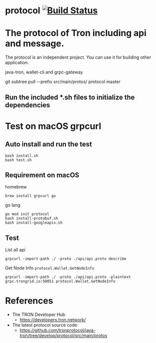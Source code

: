 # protocol [![Build Status](https://travis-ci.org/tronprotocol/protocol.svg?branch=master)](https://travis-ci.org/tronprotocol/protocol)


# The protocol of Tron including api and message.

The protocol is an independent project. You can use it for building other application.

java-tron, wallet-cli and grpc-gateway

git subtree pull --prefix src/main/protos/ protocol master

## Run the included *.sh files to initialize the dependencies

# Test on macOS grpcurl

## Auto install and run the test

```shell
bash install.sh
bash test.sh
```

## Requirement on macOS

homebrew

```shell
brew install grpcurl go
```

go lang

```shell
go mod init protocol
bash install-protobuf.sh
bash install-googleapis.sh
```

## Test

List all api

```shell
grpcurl -import-path ./ -proto ./api/api.proto describe
```

Get Node Info `protocol.Wallet.GetNodeInfo`

```shell
grpcurl -import-path ./ -proto ./api/api.proto -plaintext grpc.trongrid.io:50051 protocol.Wallet.GetNodeInfo
```

# References

- The TRON Developer Hub
  - https://developers.tron.network/
- The latest protocol source code
  - https://github.com/tronprotocol/java-tron/tree/develop/protocol/src/main/protos

